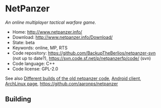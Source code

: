 # NetPanzer

_An online multiplayer tactical warfare game._

- Home: http://www.netpanzer.info/
- Download: http://www.netpanzer.info/Download/
- State: beta
- Keywords: online, MP, RTS
- Code repository: https://github.com/BackupTheBerlios/netpanzer-svn (not up to date?), https://svn.code.sf.net/p/netpanzerfp/code/ (svn)
- Code language: C++
- Code license: GPL-2.0

See also [Different builds of the old netpanzer code](https://github.com/Rominagrobis/OldNetPanzer), [Android client](https://github.com/francov/netPanzerSB),
[ArchLinux page](https://aur.archlinux.org/packages/netpanzer/), https://github.com/aaronps/netpanzer

## Building



